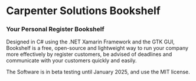 # Carpenter Solutions Bookshelf

### Your Personal Register Bookshelf

Designed in C# using the .NET Xamarin Framework and the GTK GUI, Bookshelf is a free, open-source and 
lightweight way to run your company more effectively by register customers, 
be advised of deadlines and communicate with your customers quickly and easily.

The Software is in beta testing until January 2025, and use the MIT license.

